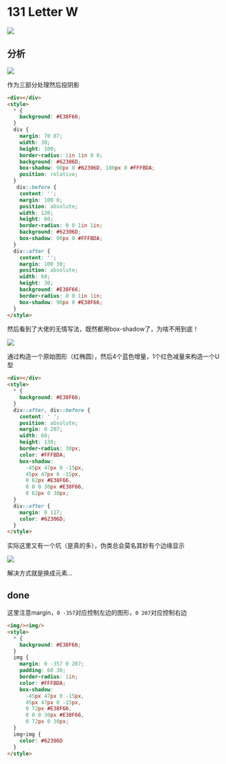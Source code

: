 # 131 Letter W

![](https://raw.githubusercontent.com/sari3l/css_battle/main/media/16771330139947/16771336890043.jpg)

## 分析

![](https://raw.githubusercontent.com/sari3l/css_battle/main/media/16771330139947/16771336707255.jpg)

作为三部分处理然后投阴影

```html
<div></div>
<style>
  * {
    background: #E38F66;
  }
  div {
    margin: 70 87;
    width: 30;
    height: 100;
    border-radius: 1in 1in 0 0;
    background: #62306D;
    box-shadow: 90px 0 #62306D, 180px 0 #FFFBDA;
    position: relative;
  }
   div::before {
    content: '';
    margin: 100 0;
    position: absolute;
    width: 120;
    height: 60;
    border-radius: 0 0 1in 1in;
    background: #62306D;
    box-shadow: 90px 0 #FFFBDA;
  }
  div::after {
    content: '';
    margin: 100 30;
    position: absolute;
    width: 60;
    height: 30;
    background: #E38F66;
    border-radius: 0 0 1in 1in;
    box-shadow: 90px 0 #E38F66;
  }
</style>
```

然后看到了大佬的无情写法，既然都用box-shadow了，为啥不用到底！

![](https://raw.githubusercontent.com/sari3l/css_battle/main/media/16771330139947/16771346398296.jpg)

通过构造一个原始图形（红椭圆），然后4个蓝色增量，1个红色减量来构造一个U型

```html
<div></div>
<style>
  * {
    background: #E38F66;
  }
  div::after, div::before {
    content: ' ';
    position: absolute;
    margin: 0 207;
    width: 60;
    height: 130;
    border-radius: 30px;
    color: #FFFBDA;
    box-shadow:
      -45px 47px 0 -15px,
      45px 47px 0 -15px,
      0 62px #E38F66,
      0 0 0 30px #E38F66,
      0 62px 0 30px;
  }
  div::after {
    margin: 0 117;
    color: #62306D;
  }
</style>
```

实际这里又有一个坑（是真的多），伪类总会莫名其妙有个边缘显示

![](https://raw.githubusercontent.com/sari3l/css_battle/main/media/16771330139947/16771366963173.jpg)

解决方式就是换成元素...

## done

这里注意margin，`0 -357`对应控制左边的图形，`0 207`对应控制右边

```html
<img/><img/>
<style>
  * {
    background: #E38F66;
  }
  img {
    margin: 0 -357 0 207;
    padding: 60 30;
    border-radius: 1in;
    color: #FFFBDA;
    box-shadow:
      -45px 47px 0 -15px,
      45px 47px 0 -15px,
      0 72px #E38F66,
      0 0 0 30px #E38F66,
      0 72px 0 30px;
  }
  img+img {
    color: #62306D
  }
</style>
```